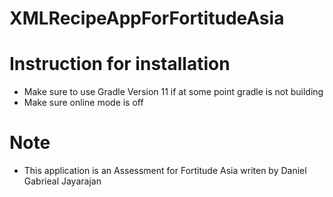 # XMLRecipeAppForFortitudeAsia

# Instruction for installation
- Make sure to use Gradle Version 11 if at some point gradle is not building
- Make sure online mode is off


# Note
- This application is an Assessment for Fortitude Asia writen by Daniel Gabrieal Jayarajan
